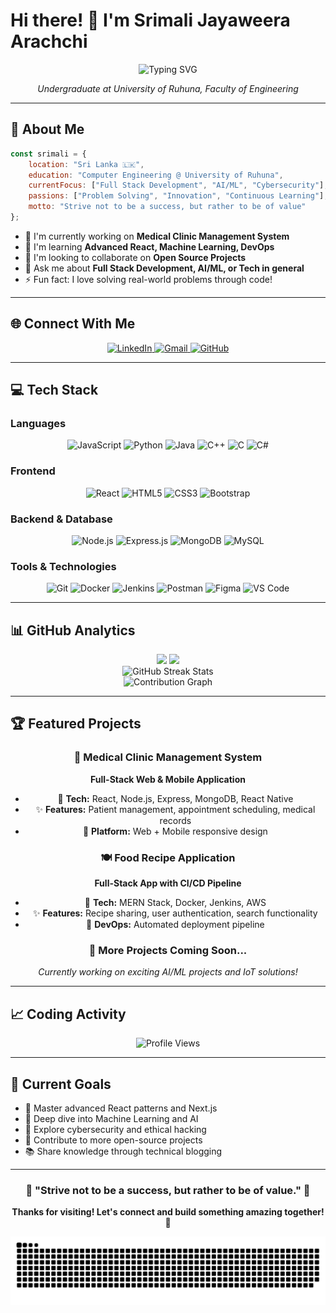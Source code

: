 # Hi there! 👋 I'm Srimali Jayaweera Arachchi

<div align="center">
  <img src="https://readme-typing-svg.herokuapp.com?font=Fira+Code&pause=1000&color=F75C7E&center=true&vCenter=true&width=435&lines=Computer+Engineering+Student;Full+Stack+Developer;AI%2FML+Enthusiast;Problem+Solver" alt="Typing SVG" />
</div>

<p align="center">
  <em>Undergraduate at University of Ruhuna, Faculty of Engineering</em>
</p>

---

## 🚀 About Me

```javascript
const srimali = {
    location: "Sri Lanka 🇱🇰",
    education: "Computer Engineering @ University of Ruhuna",
    currentFocus: ["Full Stack Development", "AI/ML", "Cybersecurity"],
    passions: ["Problem Solving", "Innovation", "Continuous Learning"],
    motto: "Strive not to be a success, but rather to be of value"
};
```

- 🔭 I'm currently working on **Medical Clinic Management System**
- 🌱 I'm learning **Advanced React, Machine Learning, DevOps**
- 👯 I'm looking to collaborate on **Open Source Projects**
- 💬 Ask me about **Full Stack Development, AI/ML, or Tech in general**
- ⚡ Fun fact: I love solving real-world problems through code!

---

## 🌐 Connect With Me

<p align="center">
  <a href="https://www.linkedin.com/in/srimali-jayaweeraarachchi-824937261">
    <img src="https://img.shields.io/badge/LinkedIn-0077B5?style=for-the-badge&logo=linkedin&logoColor=white" alt="LinkedIn"/>
  </a>
  <a href="mailto:jasrimalimadurangani@gmail.com">
    <img src="https://img.shields.io/badge/Gmail-D14836?style=for-the-badge&logo=gmail&logoColor=white" alt="Gmail"/>
  </a>
  <a href="https://github.com/Srimali-JayaweeraArachchi">
    <img src="https://img.shields.io/badge/GitHub-100000?style=for-the-badge&logo=github&logoColor=white" alt="GitHub"/>
  </a>
</p>

---

## 💻 Tech Stack

### Languages
<p align="center">
  <img src="https://img.shields.io/badge/JavaScript-F7DF1E?style=for-the-badge&logo=javascript&logoColor=black" alt="JavaScript"/>
  <img src="https://img.shields.io/badge/Python-3776AB?style=for-the-badge&logo=python&logoColor=white" alt="Python"/>
  <img src="https://img.shields.io/badge/Java-ED8B00?style=for-the-badge&logo=java&logoColor=white" alt="Java"/>
  <img src="https://img.shields.io/badge/C++-00599C?style=for-the-badge&logo=cplusplus&logoColor=white" alt="C++"/>
  <img src="https://img.shields.io/badge/C-A8B9CC?style=for-the-badge&logo=c&logoColor=black" alt="C"/>
  <img src="https://img.shields.io/badge/C%23-239120?style=for-the-badge&logo=csharp&logoColor=white" alt="C#"/>
</p>

### Frontend
<p align="center">
  <img src="https://img.shields.io/badge/React-20232A?style=for-the-badge&logo=react&logoColor=61DAFB" alt="React"/>
  <img src="https://img.shields.io/badge/HTML5-E34F26?style=for-the-badge&logo=html5&logoColor=white" alt="HTML5"/>
  <img src="https://img.shields.io/badge/CSS3-1572B6?style=for-the-badge&logo=css3&logoColor=white" alt="CSS3"/>
  <img src="https://img.shields.io/badge/Bootstrap-563D7C?style=for-the-badge&logo=bootstrap&logoColor=white" alt="Bootstrap"/>
</p>

### Backend & Database
<p align="center">
  <img src="https://img.shields.io/badge/Node.js-43853D?style=for-the-badge&logo=node.js&logoColor=white" alt="Node.js"/>
  <img src="https://img.shields.io/badge/Express.js-404D59?style=for-the-badge&logo=express&logoColor=white" alt="Express.js"/>
  <img src="https://img.shields.io/badge/MongoDB-4EA94B?style=for-the-badge&logo=mongodb&logoColor=white" alt="MongoDB"/>
  <img src="https://img.shields.io/badge/MySQL-005C84?style=for-the-badge&logo=mysql&logoColor=white" alt="MySQL"/>
</p>

### Tools & Technologies
<p align="center">
  <img src="https://img.shields.io/badge/Git-F05032?style=for-the-badge&logo=git&logoColor=white" alt="Git"/>
  <img src="https://img.shields.io/badge/Docker-2496ED?style=for-the-badge&logo=docker&logoColor=white" alt="Docker"/>
  <img src="https://img.shields.io/badge/Jenkins-D24939?style=for-the-badge&logo=jenkins&logoColor=white" alt="Jenkins"/>
  <img src="https://img.shields.io/badge/Postman-FF6C37?style=for-the-badge&logo=postman&logoColor=white" alt="Postman"/>
  <img src="https://img.shields.io/badge/Figma-F24E1E?style=for-the-badge&logo=figma&logoColor=white" alt="Figma"/>
  <img src="https://img.shields.io/badge/VS%20Code-007ACC?style=for-the-badge&logo=visual-studio-code&logoColor=white" alt="VS Code"/>
</p>

---

## 📊 GitHub Analytics

<div align="center">
  <img height="180em" src="https://github-readme-stats.vercel.app/api?username=Srimali-JayaweeraArachchi&show_icons=true&theme=radical&include_all_commits=true&count_private=true"/>
  <img height="180em" src="https://github-readme-stats.vercel.app/api/top-langs/?username=Srimali-JayaweeraArachchi&layout=compact&langs_count=8&theme=radical&hide=jupyter%20notebook,html,css"/>
</div>

<div align="center">
  <img src="https://github-readme-streak-stats.herokuapp.com/?user=Srimali-JayaweeraArachchi&theme=radical" alt="GitHub Streak Stats"/>
</div>

<div align="center">
  <img src="https://github-readme-activity-graph.vercel.app/graph?username=Srimali-JayaweeraArachchi&theme=redical&area=true&hide_border=true" alt="Contribution Graph"/>
</div>

---

## 🏆 Featured Projects

<div align="center">

### 🏥 Medical Clinic Management System
**Full-Stack Web & Mobile Application**
- 🔧 **Tech:** React, Node.js, Express, MongoDB, React Native
- ✨ **Features:** Patient management, appointment scheduling, medical records
- 📱 **Platform:** Web + Mobile responsive design

### 🍽️ Food Recipe Application
**Full-Stack App with CI/CD Pipeline**
- 🔧 **Tech:** MERN Stack, Docker, Jenkins, AWS
- ✨ **Features:** Recipe sharing, user authentication, search functionality
- 🚀 **DevOps:** Automated deployment pipeline

### 🎯 More Projects Coming Soon...
*Currently working on exciting AI/ML projects and IoT solutions!*

</div>

---

## 📈 Coding Activity

<!--START_SECTION:waka-->
<!--END_SECTION:waka-->

<div align="center">
  <img src="https://komarev.com/ghpvc/?username=Srimali-JayaweeraArachchi&label=Profile%20views&color=0e75b6&style=flat" alt="Profile Views" />
</div>

---

## 🎯 Current Goals

- 🚀 Master advanced React patterns and Next.js
- 🤖 Deep dive into Machine Learning and AI
- 🔐 Explore cybersecurity and ethical hacking
- 🌟 Contribute to more open-source projects
- 📚 Share knowledge through technical blogging

---

<div align="center">
  <h3>💫 "Strive not to be a success, but rather to be of value." 💫</h3>
  
  <p><strong>Thanks for visiting! Let's connect and build something amazing together! 🚀</strong></p>
  
  <img src="https://raw.githubusercontent.com/Platane/snk/output/github-contribution-grid-snake.svg" alt="Snake eating my contributions"/>
</div>
